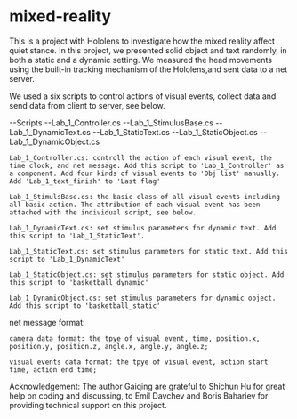 # mixed-reality


This is a project with Hololens to investigate how the mixed reality affect quiet stance. In this project, we presented solid object and text randomly, in both a static and a dynamic setting. We measured the head movements using the built-in tracking mechanism of the Hololens,and sent data to a net server.

We used a six scripts to control actions of visual events, collect data and send data from client to server, see below.      


--Scripts
    --Lab_1_Controller.cs
    --Lab_1_StimulusBase.cs
    --Lab_1_DynamicText.cs
    --Lab_1_StaticText.cs
    --Lab_1_StaticObject.cs
    --Lab_1_DynamicObject.cs

    Lab_1_Controller.cs: controll the action of each visual event, the time clock, and net message. Add this script to 'Lab_1_Controller' as a component. Add four kinds of visual events to 'Obj list' manually. Add 'Lab_1_text_finish' to 'Last flag'

    Lab_1_StimulsBase.cs: the basic class of all visual events including all basic action. The attribution of each visual event has been attached with the individual script, see below.
    
    Lab_1_DynamicText.cs: set stimulus parameters for dynamic text. Add this script to 'Lab_1_StaticText'.

    Lab_1_StaticText.cs: set stimulus parameters for static text. Add this script to 'Lab_1_DynamicText'

    Lab_1_StaticObject.cs: set stimulus parameters for static object. Add this script to 'basketball_dynamic' 

    Lab_1_DynamicObject.cs: set stimulus parameters for dynamic object. Add this script to 'basketball_static'

net message format:

    camera data format: the tpye of visual event, time, position.x, position.y, position.z, angle.x, angle.y, angle.z;
    
    visual events data format: the tpye of visual event, action start time, action end time;


Acknowledgement:
The author Gaiqing are grateful to Shichun Hu for great help on coding and discussing, to Emil Davchev and Boris Bahariev for providing technical support on this project.

